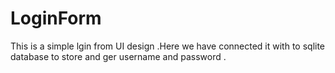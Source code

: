 # LoginForm
This is a simple lgin from UI design .Here we have connected it with to sqlite database to store and ger username and password .
